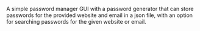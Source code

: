 A simple password manager GUI with a password generator that can store passwords
for the provided website and email in a json file, with an option for searching 
passwords for the given website or email.
